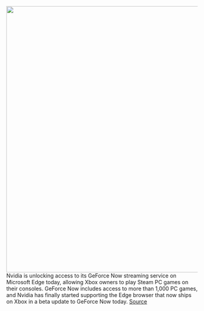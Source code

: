 <img src='https://cdn.vox-cdn.com/thumbor/Co2VPZ7mj0HrTOsf2psvaX72tPI=/0x0:3840x2160/1200x800/filters:focal(1613x773:2227x1387)/cdn.vox-cdn.com/uploads/chorus_image/image/70041414/Xbox_Series_S___Xbox_Series_S_2021_10_25_13_32_38.0.png' width='700px' /><br/>
Nvidia is unlocking access to its GeForce Now streaming service on Microsoft Edge today, allowing Xbox owners to play Steam PC games on their consoles. GeForce Now includes access to more than 1,000 PC games, and Nvidia has finally started supporting the Edge browser that now ships on Xbox in a beta update to GeForce Now today.
<a href='https://www.theverge.com/2021/10/25/22738056/microsoft-xbox-pc-games-steam-nvidia-geforce-now-streaming'> Source <a/>
